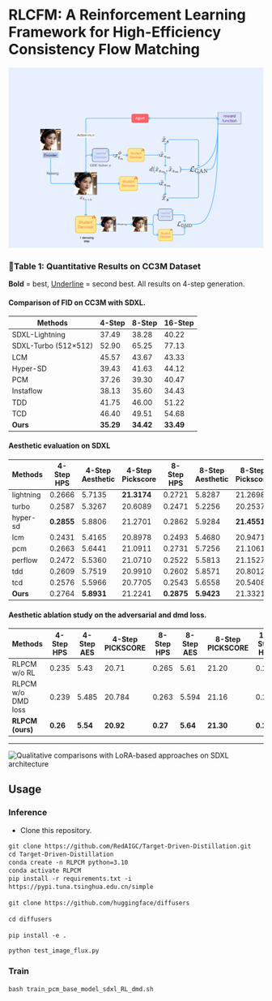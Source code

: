 # RLCFM: A Reinforcement Learning Framework for High-Efficiency Consistency Flow Matching








![Training paradigm of PCMs](asset/paradigm.png)



### 🌟Table 1: Quantitative Results on CC3M Dataset

**Bold** = best, <ins>Underline</ins> = second best. All results on 4-step generation.

#### Comparison of FID on CC3M with SDXL.

| Methods          | 4-Step | 8-Step | 16-Step |
|------------------|--------|--------|---------|
| SDXL-Lightning   | 37.49  | 38.28  | 40.22   |
| SDXL-Turbo (512×512) | 52.90 | 65.25 | 77.13   |
| LCM              | 45.57  | 43.67  | 43.33   |
| Hyper-SD         | 39.43  | 41.63  | 44.12   |
| PCM              | 37.26  | 39.30  | 40.47   |
| Instaflow        | 38.13  | 35.60  | 34.43   |
| TDD              | 41.75  | 46.00  | 51.22   |
| TCD              | 46.40  | 49.51  | 54.68   |
| **Ours**         | **35.29** | **34.42** | **33.49** |

#### Aesthetic evaluation on SDXL

| Methods    | 4-Step HPS | 4-Step Aesthetic | 4-Step Pickscore | 8-Step HPS | 8-Step Aesthetic | 8-Step Pickscore | 16-Step HPS | 16-Step Aesthetic | 16-Step Pickscore |
|------------|-----------|------------------|------------------|-----------|------------------|------------------|------------|-------------------|-------------------|
| lightning  | 0.2666    | 5.7135           | **21.3174**      | 0.2721    | 5.8287           | 21.2698          | 0.2660     | 5.8600            | 21.0609           |
| turbo      | 0.2587    | 5.3267           | 20.6089          | 0.2471    | 5.2256           | 20.2537          | 0.2393     | 5.1566            | 20.0273           |
| hyper-sd   | **0.2855**| 5.8806           | 21.2701          | 0.2862    | 5.9284           | **21.4551**      | 0.2898     | 5.9372            | 21.4797           |
| lcm        | 0.2431    | 5.4165           | 20.8978          | 0.2493    | 5.4680           | 20.9471          | 0.2473     | 5.4863            | 20.8295           |
| pcm        | 0.2663    | 5.6441           | 21.0911          | 0.2731    | 5.7256           | 21.1061          | 0.2704     | 5.7573            | 20.9734           |
| perflow    | 0.2472    | 5.5360           | 21.0710          | 0.2522    | 5.5813           | 21.1527          | 0.2560     | 5.6136            | 21.1934           |
| tdd        | 0.2609    | 5.7519           | 20.9910          | 0.2602    | 5.8571           | 20.8012          | 0.2511     | 5.8673            | 20.4932           |
| tcd        | 0.2576    | 5.5966           | 20.7705          | 0.2543    | 5.6558           | 20.5408          | 0.2450     | 5.6267            | 20.2597           |
| **Ours**   | 0.2764    | **5.8931**       | 21.2241          | **0.2875**| **5.9423**       | 21.3321          | **0.2932** | **5.9823**        | **21.5532**       |
#### Aesthetic ablation study on the adversarial and dmd loss.

| Methods          | 4-Step HPS | 4-Step AES | 4-Step PICKSCORE | 8-Step HPS | 8-Step AES | 8-Step PICKSCORE | 16-Step HPS | 16-Step AES | 16-Step PICKSCORE |
|------------------|------------|------------|-------------------|------------|------------|-------------------|-------------|-------------|--------------------|
| RLPCM w/o RL     | 0.235      | 5.43       | 20.71             | 0.265      | 5.61       | 21.20             | 0.271       | 5.658       | 21.23              |
| RLPCM w/o DMD loss | 0.239     | 5.485      | 20.784            | 0.263      | 5.594      | 21.16             | 0.270       | 5.623       | 21.18              |
| **RLPCM (ours)** | **0.26**   | **5.54**   | **20.92**         | **0.27**   | **5.64**   | **21.30**         | **0.28**    | **5.68**    | **21.30**          |
---



![Qualitative comparisons with LoRA-based approaches on SDXL architecture](asset/combined.png)








## Usage

### Inference

- Clone this repository.
```shell
git clone https://github.com/RedAIGC/Target-Driven-Distillation.git
cd Target-Driven-Distillation
conda create -n RLPCM python=3.10 
conda activate RLPCM
pip install -r requirements.txt -i https://pypi.tuna.tsinghua.edu.cn/simple 

git clone https://github.com/huggingface/diffusers

cd diffusers

pip install -e .
```

```python
python test_image_flux.py
```


### Train

```shell
bash train_pcm_base_model_sdxl_RL_dmd.sh
```

